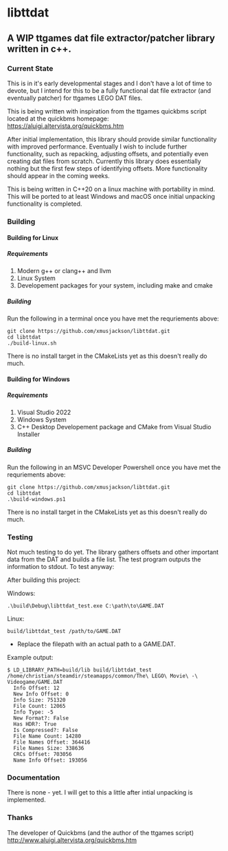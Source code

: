 # libttdat

## A WIP ttgames dat file extractor/patcher library written in c++.

### Current State

This is in it's early developmental stages and I don't have a lot of time to devote, but I intend for this to be a fully functional dat file extractor (and eventually patcher) for ttgames LEGO DAT files.

This is being written with inspiration from the ttgames quickbms script located at the quickbms homepage: 
https://aluigi.altervista.org/quickbms.htm

After initial implementation, this library should provide similar functionality with improved performance. Eventually I wish to include further functionality, such as repacking, adjusting offsets, and potentially even creating dat files from scratch. Currently this library does essentially nothing but the first few steps of identifying offsets. More functionality should appear in the coming weeks.

This is being written in C++20 on a linux machine with portability in mind. This will be ported to at least Windows and macOS once initial unpacking functionality is completed.

### Building

#### Building for Linux
 
##### Requirements

 1. Modern g++ or clang++ and llvm
 2. Linux System
 3. Developement packages for your system, including make and cmake

##### Building

Run the following in a terminal once you have met the requriements above:

    git clone https://github.com/xmusjackson/libttdat.git
    cd libttdat
    ./build-linux.sh

There is no install target in the CMakeLists yet as this doesn't really do much.

#### Building for Windows
 
##### Requirements

 1. Visual Studio 2022
 2. Windows System
 3. C++ Desktop Developement package and CMake from Visual Studio Installer

##### Building

Run the following in an MSVC Developer Powershell once you have met the requriements above:

    git clone https://github.com/xmusjackson/libttdat.git
    cd libttdat
    .\build-windows.ps1

There is no install target in the CMakeLists yet as this doesn't really do much.


### Testing

Not much testing to do yet. The library gathers offsets and other important data from the DAT and builds a file list. The test program outputs the information to stdout. 
To test anyway:

After building this project:

Windows:

    .\build\Debug\libttdat_test.exe C:\path\to\GAME.DAT

Linux:

    build/libttdat_test /path/to/GAME.DAT

* Replace the filepath with an actual path to a GAME.DAT.

Example output: 

    $ LD_LIBRARY_PATH=build/lib build/libttdat_test /home/christian/steamdir/steamapps/common/The\ LEGO\ Movie\ -\ Videogame/GAME.DAT 
      Info Offset: 12
      New Info Offset: 0
      Info Size: 751320
      File Count: 12065
      Info Type: -5
      New Format?: False
      Has HDR?: True
      Is Compressed?: False
      File Name Count: 14280
      File Names Offset: 364416
      File Names Size: 338636
      CRCs Offset: 703056
      Name Info Offset: 193056


### Documentation

There is none - yet. I will get to this a little after intial unpacking is implemented.

### Thanks

The developer of Quickbms (and the author of the ttgames script)
http://www.aluigi.altervista.org/quickbms.htm
